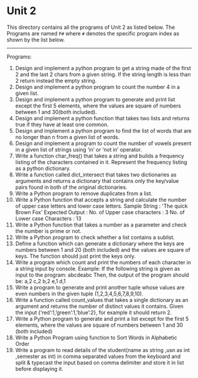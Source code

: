 # Unit 2

This directory contains all the programs of Unit 2 as listed below. The Programs are named `P#` where `#` denotes the specific program index as shown by the list below.
___

Programs:
1. Design and implement a python program to get a string made of the first 2 and the last 2 chars from a given string. If the string length is less than 2 return instead the empty string.
1. Design and implement a python program to count the number 4 in a given list.
1. Design and implement a python program to generate and print list except the first 5 elements, where the values are square of numbers between 1 and 30(both included).
1. Design and implement a python function that takes two lists and returns true if they have at least one common.
1. Design and implement a python program to find the list of words that are no longer than n from a given list of words.
1. Design and implement a program to count the number of vowels present in a given list of strings using ‘in’ or ‘not in’ operator.
1. Write a function char_freq() that takes a string and builds a frequency listing of the characters contained in it. Represent the frequency listing as a python dictionary.
1. Write a function called dict_intersect that takes two dictionaries as arguments and returns a dictionary that contains only the key/value pairs found in both of the original dictionaries.
1. Write a Python program to remove duplicates from a list.
1. Write a Python function that accepts a string and calculate the number of upper case letters and lower case letters. 
Sample String : 'The quick Brown Fox'
Expected Output : 
No. of Upper case characters : 3
No. of Lower case Characters : 13
1. Write a Python function that takes a number as a parameter and check the number is prime or not.
1. Write a Python program to check whether a list contains a sublist.
1. Define a function which can generate a dictionary where the keys are numbers between 1 and 20 (both included) and the values are square of keys. The function should just print the keys only.
1. Write a program which count and print the numbers of each character in a string input by console.
Example:
If the following string is given as input to the program:
abcdeabc
Then, the output of the program should be:
a,2   c,2   b,2   e,1   d,1
1. Write a program to generate and print another tuple whose values are even numbers in the given tuple (1,2,3,4,5,6,7,8,9,10).
1. Write a function called count_values that takes a single dictionary as an argument and returns the number of distinct values it contains. Given the input {‘red’:1,’green’:1,’blue’:2}, for example it should return 2.
1. Write a Python program to generate and print a list except for the first 5 elements, where the values are square of numbers between 1 and 30 (both included)
1. Write a Python Program using function to Sort Words in Alphabetic Order
1. Write a program to read details of the student(name as string ,usn as int ,semester as int) in comma separated values from the keyboard and split & typecast the input based on comma delimiter and store it in list before displaying it.